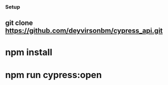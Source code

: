 ### Setup

## git clone https://github.com/deyvirsonbm/cypress_api.git

# npm install
# npm run cypress:open